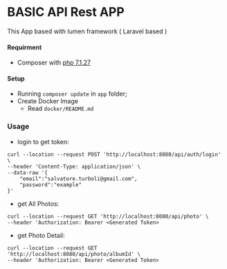 # BASIC API Rest APP
This App based with lumen framework ( Laravel based )

#### Requirment 
- Composer with [php 7.1.27](https://sourceforge.net/projects/xampp/files/XAMPP%20Windows/7.1.27/)


#### Setup
- Running  `composer update` in `app` folder;
- Create Docker Image
    - Read `docker/README.md`


### Usage 

- login to get token:
```
curl --location --request POST 'http://localhost:8080/api/auth/login' \
--header 'Content-Type: application/json' \
--data-raw '{
    "email":"salvatore.turboli@gmail.com",
    "password":"example"
}'
```

- get All Photos:

```
curl --location --request GET 'http://localhost:8080/api/photo' \
--header 'Authorization: Bearer <Generated Token>
```

- get Photo Detail:

```
curl --location --request GET 'http://localhost:8080/api/photo/albumId' \
--header 'Authorization: Bearer <Generated Token>
```
